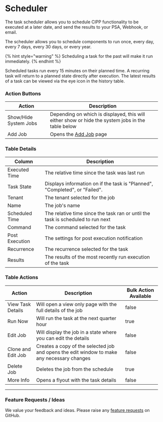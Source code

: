 # Scheduler

The task scheduler allows you to schedule CIPP functionality to be executed at a later date, and send the results to your PSA, Webhook, or email.&#x20;

The scheduler allows you to schedule components to run once, every day, every 7 days, every 30 days, or every year.

{% hint style="warning" %}
Scheduling a task for the past will make it run immediately.
{% endhint %}

Scheduled tasks run every 15 minutes on their planned time. A recurring task will return to a planned state directly after execution. The latest results of a task can be viewed via the eye icon in the history table.

### Action Buttons

| Action                | Description                                                                                       |
| --------------------- | ------------------------------------------------------------------------------------------------- |
| Show/Hide System Jobs | Depending on which is displayed, this will either show or hide the system jobs in the table below |
| Add Job               | Opens the [Add Job](job.md) page                                                                  |

### Table Details

| Column         | Description                                                                     |
| -------------- | ------------------------------------------------------------------------------- |
| Executed Time  | The relative time since the task was last run                                   |
| Task State     | Displays information on if the task is "Planned", "Completed", or "Failed".     |
| Tenant         | The tenant selected for the job                                                 |
| Name           | The job's name                                                                  |
| Scheduled Time | The relative time since the task ran or until the task is scheduled to run next |
| Command        | The command selected for the task                                               |
| Post Execution | The settings for post execution notification                                    |
| Recurrence     | The recurrence selected for the task                                            |
| Results        | The results of the most recently run execution of the task                      |

### Table Actions

<table><thead><tr><th>Action</th><th>Description</th><th data-type="checkbox">Bulk Action Available</th></tr></thead><tbody><tr><td>View Task Details</td><td>Will open a view only page with the full details of the job</td><td>false</td></tr><tr><td>Run Now</td><td>Will run the task at the next quarter hour</td><td>true</td></tr><tr><td>Edit Job</td><td>Will display the job in a state where you can edit the details</td><td>false</td></tr><tr><td>Clone and Edit Job</td><td>Creates a copy of the selected job and opens the edit window to make any necessary changes</td><td>false</td></tr><tr><td>Delete Job</td><td>Deletes the job from the schedule</td><td>true</td></tr><tr><td>More Info</td><td>Opens a flyout with the task details</td><td>false</td></tr></tbody></table>

***

### Feature Requests / Ideas

We value your feedback and ideas. Please raise any [feature requests](https://github.com/KelvinTegelaar/CIPP/issues/new?assignees=\&labels=enhancement%2Cno-priority\&projects=\&template=feature.yml\&title=%5BFeature+Request%5D%3A+) on GitHub.
